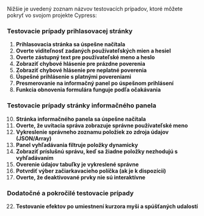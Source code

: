 Nižšie je uvedený zoznam názvov testovacích prípadov, ktoré môžete pokryť vo svojom projekte Cypress:

### **Testovacie prípady prihlasovacej stránky**
1. **Prihlasovacia stránka sa úspešne načítala**
2. **Overte viditeľnosť zadaných používateľských mien a hesiel**
3. **Overte zástupný text pre používateľské meno a heslo**
4. **Zobraziť chybové hlásenie pre prázdne poverenia**
5. **Zobraziť chybové hlásenie pre neplatné poverenia**
6. **Úspešné prihlásenie s platnými povereniami**
7. **Presmerovanie na informačný panel po úspešnom prihlásení**
8. **Funkcia obnovenia formulára funguje podľa očakávania**

### **Testovacie prípady stránky informačného panela**
10. **Stránka informačného panela sa úspešne načítala**
11. **Overte, že uvítacia správa zobrazuje správne používateľské meno**
12. **Vykreslenie správneho zoznamu položiek zo zdroja údajov (JSON/Array)**
13. **Panel vyhľadávania filtruje položky dynamicky**
14. **Zobraziť príslušnú správu, keď sa žiadne položky nezhodujú s vyhľadávaním**
16. **Overenie údajov tabuľky je vykreslené správne**
17. **Potvrdiť výber začiarkavacieho políčka (ak je k dispozícii)**
19. **Overte, že deaktivované prvky nie sú interaktívne**

### **Dodatočné a pokročilé testovacie prípady**
22. **Testovanie efektov po umiestnení kurzora myši a spúšťaných udalostí**